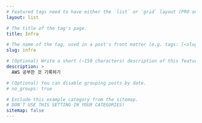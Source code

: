 ```yaml
---
# Featured tags need to have either the `list` or `grid` layout (PRO only).
layout: list

# The title of the tag's page.
title: Infra

# The name of the tag, used in a post's front matter (e.g. tags: [<slug>]).
slug: infra

# (Optional) Write a short (~150 characters) description of this featured tag.
description: >
  AWS 공부한 것 기록하기

# (Optional) You can disable grouping posts by date.
# no_groups: true

# Exclude this example category from the sitemap.
# DON'T USE THIS SETTING IN YOUR CATEGORIES!
sitemap: false
---
```

